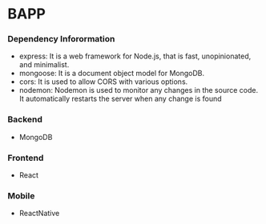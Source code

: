 # BAPP

### Dependency Inforormation

- express: It is a web framework for Node.js, that is fast, unopinionated, and minimalist.
- mongoose: It is a document object model for MongoDB.
- cors: It is used to allow CORS with various options.
- nodemon: Nodemon is used to monitor any changes in the source code. It automatically restarts the server when any change is found

### Backend

- MongoDB

### Frontend

- React

### Mobile

- ReactNative
